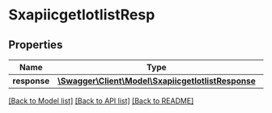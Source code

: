 # SxapiicgetlotlistResp

## Properties
Name | Type | Description | Notes
------------ | ------------- | ------------- | -------------
**response** | [**\Swagger\Client\Model\SxapiicgetlotlistResponse**](SxapiicgetlotlistResponse.md) |  | [optional] 

[[Back to Model list]](../README.md#documentation-for-models) [[Back to API list]](../README.md#documentation-for-api-endpoints) [[Back to README]](../README.md)


